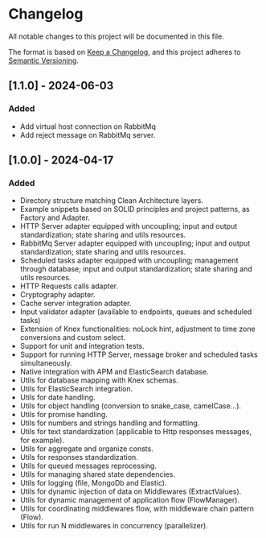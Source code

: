 # Changelog

All notable changes to this project will be documented in this file.

The format is based on [Keep a Changelog](https://keepachangelog.com/en/1.0.0/),
and this project adheres to [Semantic Versioning](https://semver.org/spec/v2.0.0.html).

## [1.1.0] - 2024-06-03

### Added

- Add virtual host connection on RabbitMq
- Add reject message on RabbitMq server.

## [1.0.0] - 2024-04-17

### Added

- Directory structure matching Clean Architecture layers.
- Example snippets based on SOLID principles and project patterns, as Factory and Adapter.
- HTTP Server adapter equipped with uncoupling; input and output standardization; state sharing and utils resources.
- RabbitMq Server adapter equipped with uncoupling; input and output standardization; state sharing and utils resources.
- Scheduled tasks adapter equipped with uncoupling; management through database; input and output standardization; state    sharing and utils resources.
- HTTP Requests calls adapter.
- Cryptography adapter.
- Cache server integration adapter.
- Input validator adapter (available to endpoints, queues and scheduled tasks)
- Extension of Knex functionalities: noLock hint, adjustment to time zone conversions and custom select.
- Support for unit and integration tests.
- Support for running HTTP Server, message broker and scheduled tasks simultaneously.
- Native integration with APM and ElasticSearch database.
- Utils for database mapping with Knex schemas.
- Utils for ElasticSearch integration.
- Utils for date handling.
- Utils for object handling (conversion to snake_case, camelCase...).
- Utils for promise handling.
- Utils for numbers and strings handling and formatting.
- Utils for text standardization (applicable to Http responses messages, for example).
- Utils for aggregate and organize consts.
- Utils for responses standardization.
- Utils for queued messages reprocessing.
- Utils for managing shared state dependencies.
- Utils for logging (file, MongoDb and Elastic).
- Utils for dynamic injection of data on Middlewares (ExtractValues).
- Utils for dynamic management of application flow (FlowManager).
- Utils for coordinating middlewares flow, with middleware chain pattern (Flow).
- Utils for run N middlewares in concurrency (parallelizer).
